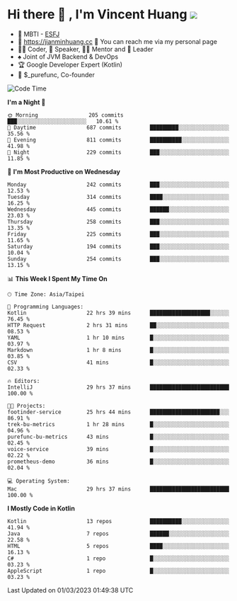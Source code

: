 # Hi there 👋 , I'm Vincent Huang ![](https://komarev.com/ghpvc/?username=Jian-Min-Huang)
- 👀 MBTI - [ESFJ](https://www.16personalities.com/esfj-personality)
- 💎 https://jianminhuang.cc 🙋 You can reach me via my personal page
- 👨‍💻 Coder, 🎤 Speaker, 👨‍🏫 Mentor and 🚀 Leader
- ♠️ Joint of JVM Backend & DevOps
- 🏆 Google Developer Expert (Kotlin)
- 💼 $_purefunc, Co-founder

<!--START_SECTION:waka-->
![Code Time](http://img.shields.io/badge/Code%20Time-1%2C658%20hrs%2019%20mins-blue)

**I'm a Night 🦉** 

```text
🌞 Morning                205 commits         ███░░░░░░░░░░░░░░░░░░░░░░   10.61 % 
🌆 Daytime                687 commits         █████████░░░░░░░░░░░░░░░░   35.56 % 
🌃 Evening                811 commits         ██████████░░░░░░░░░░░░░░░   41.98 % 
🌙 Night                  229 commits         ███░░░░░░░░░░░░░░░░░░░░░░   11.85 % 
```
📅 **I'm Most Productive on Wednesday** 

```text
Monday                   242 commits         ███░░░░░░░░░░░░░░░░░░░░░░   12.53 % 
Tuesday                  314 commits         ████░░░░░░░░░░░░░░░░░░░░░   16.25 % 
Wednesday                445 commits         ██████░░░░░░░░░░░░░░░░░░░   23.03 % 
Thursday                 258 commits         ███░░░░░░░░░░░░░░░░░░░░░░   13.35 % 
Friday                   225 commits         ███░░░░░░░░░░░░░░░░░░░░░░   11.65 % 
Saturday                 194 commits         ███░░░░░░░░░░░░░░░░░░░░░░   10.04 % 
Sunday                   254 commits         ███░░░░░░░░░░░░░░░░░░░░░░   13.15 % 
```


📊 **This Week I Spent My Time On** 

```text
🕑︎ Time Zone: Asia/Taipei

💬 Programming Languages: 
Kotlin                   22 hrs 39 mins      ███████████████████░░░░░░   76.45 % 
HTTP Request             2 hrs 31 mins       ██░░░░░░░░░░░░░░░░░░░░░░░   08.53 % 
YAML                     1 hr 10 mins        █░░░░░░░░░░░░░░░░░░░░░░░░   03.97 % 
Markdown                 1 hr 8 mins         █░░░░░░░░░░░░░░░░░░░░░░░░   03.85 % 
CSV                      41 mins             █░░░░░░░░░░░░░░░░░░░░░░░░   02.33 % 

🔥 Editors: 
IntelliJ                 29 hrs 37 mins      █████████████████████████   100.00 % 

🐱‍💻 Projects: 
footinder-service        25 hrs 44 mins      ██████████████████████░░░   86.91 % 
trek-bu-metrics          1 hr 28 mins        █░░░░░░░░░░░░░░░░░░░░░░░░   04.96 % 
purefunc-bu-metrics      43 mins             █░░░░░░░░░░░░░░░░░░░░░░░░   02.45 % 
voice-service            39 mins             █░░░░░░░░░░░░░░░░░░░░░░░░   02.22 % 
prometheus-demo          36 mins             █░░░░░░░░░░░░░░░░░░░░░░░░   02.04 % 

💻 Operating System: 
Mac                      29 hrs 37 mins      █████████████████████████   100.00 % 
```

**I Mostly Code in Kotlin** 

```text
Kotlin                   13 repos            ██████████░░░░░░░░░░░░░░░   41.94 % 
Java                     7 repos             ██████░░░░░░░░░░░░░░░░░░░   22.58 % 
HTML                     5 repos             ████░░░░░░░░░░░░░░░░░░░░░   16.13 % 
C#                       1 repo              █░░░░░░░░░░░░░░░░░░░░░░░░   03.23 % 
AppleScript              1 repo              █░░░░░░░░░░░░░░░░░░░░░░░░   03.23 % 
```




 Last Updated on 01/03/2023 01:49:38 UTC
<!--END_SECTION:waka-->

